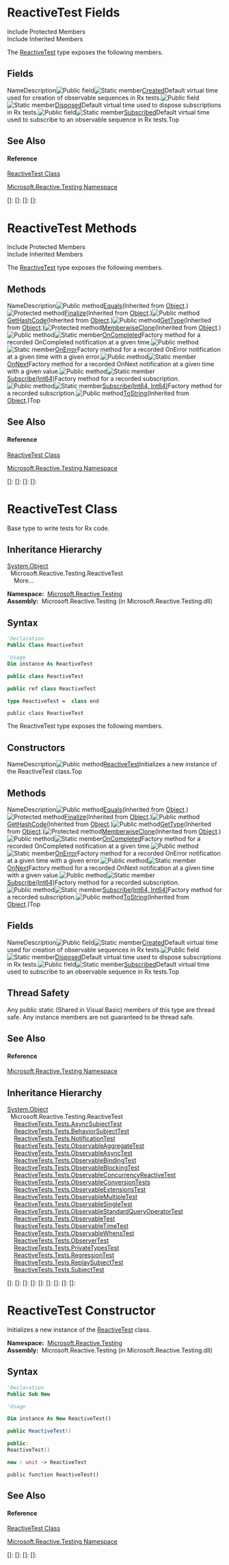 # ReactiveTest Fields

Include Protected Members  
Include Inherited Members

The [ReactiveTest](ReactiveTest\ReactiveTest.md) type exposes the following members.

## Fields

NameDescription![Public field](images\Hh314728.pubfield(en-us,VS.103).gif "Public field")![Static member](images\Hh244319.static(en-us,VS.103).gif "Static member")[Created](Created\ReactiveTest.Created.md)Default virtual time used for creation of observable sequences in Rx tests.![Public field](images\Hh314728.pubfield(en-us,VS.103).gif "Public field")![Static member](images\Hh244319.static(en-us,VS.103).gif "Static member")[Disposed](Disposed\ReactiveTest.Disposed.md)Default virtual time used to dispose subscriptions in Rx tests.![Public field](images\Hh314728.pubfield(en-us,VS.103).gif "Public field")![Static member](images\Hh244319.static(en-us,VS.103).gif "Static member")[Subscribed](Subscribed\ReactiveTest.Subscribed.md)Default virtual time used to subscribe to an observable sequence in Rx tests.Top

## See Also

#### Reference

[ReactiveTest Class](ReactiveTest\ReactiveTest.md)

[Microsoft.Reactive.Testing Namespace](Microsoft.Reactive.Testing\Microsoft.Reactive.Testing.md)

[]: 
[]: 
[]: 
[]: 
# ReactiveTest Methods

Include Protected Members  
Include Inherited Members

The [ReactiveTest](ReactiveTest\ReactiveTest.md) type exposes the following members.

## Methods

NameDescription![Public method](images\Hh303103.pubmethod(en-us,VS.103).gif "Public method")[Equals](https://msdn.microsoft.com/en-us/library/m:system.object.equals(system.object)(v=VS.103))(Inherited from [Object](https://msdn.microsoft.com/en-us/library/e5kfa45b).)![Protected method](images\Hh303103.protmethod(en-us,VS.103).gif "Protected method")[Finalize](https://msdn.microsoft.com/en-us/library/4k87zsw7)(Inherited from [Object](https://msdn.microsoft.com/en-us/library/e5kfa45b).)![Public method](images\Hh303103.pubmethod(en-us,VS.103).gif "Public method")[GetHashCode](https://msdn.microsoft.com/en-us/library/zdee4b3y)(Inherited from [Object](https://msdn.microsoft.com/en-us/library/e5kfa45b).)![Public method](images\Hh303103.pubmethod(en-us,VS.103).gif "Public method")[GetType](https://msdn.microsoft.com/en-us/library/dfwy45w9)(Inherited from [Object](https://msdn.microsoft.com/en-us/library/e5kfa45b).)![Protected method](images\Hh303103.protmethod(en-us,VS.103).gif "Protected method")[MemberwiseClone](https://msdn.microsoft.com/en-us/library/57ctke0a)(Inherited from [Object](https://msdn.microsoft.com/en-us/library/e5kfa45b).)![Public method](images\Hh303103.pubmethod(en-us,VS.103).gif "Public method")![Static member](images\Hh244319.static(en-us,VS.103).gif "Static member")[OnCompleted<T>](https://msdn.microsoft.com/en-us/library/m:microsoft.reactive.testing.reactivetest.oncompleted%60%601(system.int64)(v=VS.103))Factory method for a recorded OnCompleted notification at a given time.![Public method](images\Hh303103.pubmethod(en-us,VS.103).gif "Public method")![Static member](images\Hh244319.static(en-us,VS.103).gif "Static member")[OnError<T>](https://msdn.microsoft.com/en-us/library/m:microsoft.reactive.testing.reactivetest.onerror%60%601(system.int64%2csystem.exception)(v=VS.103))Factory method for a recorded OnError notification at a given time with a given error.![Public method](images\Hh303103.pubmethod(en-us,VS.103).gif "Public method")![Static member](images\Hh244319.static(en-us,VS.103).gif "Static member")[OnNext<T>](https://msdn.microsoft.com/en-us/library/m:microsoft.reactive.testing.reactivetest.onnext%60%601(system.int64%2c%60%600)(v=VS.103))Factory method for a recorded OnNext notification at a given time with a given value.![Public method](images\Hh303103.pubmethod(en-us,VS.103).gif "Public method")![Static member](images\Hh244319.static(en-us,VS.103).gif "Static member")[Subscribe(Int64)](https://msdn.microsoft.com/en-us/library/m:microsoft.reactive.testing.reactivetest.subscribe(system.int64)(v=VS.103))Factory method for a recorded subscription.![Public method](images\Hh303103.pubmethod(en-us,VS.103).gif "Public method")![Static member](images\Hh244319.static(en-us,VS.103).gif "Static member")[Subscribe(Int64, Int64)](https://msdn.microsoft.com/en-us/library/m:microsoft.reactive.testing.reactivetest.subscribe(system.int64%2csystem.int64)(v=VS.103))Factory method for a recorded subscription.![Public method](images\Hh303103.pubmethod(en-us,VS.103).gif "Public method")[ToString](https://msdn.microsoft.com/en-us/library/7bxwbwt2)(Inherited from [Object](https://msdn.microsoft.com/en-us/library/e5kfa45b).)Top

## See Also

#### Reference

[ReactiveTest Class](ReactiveTest\ReactiveTest.md)

[Microsoft.Reactive.Testing Namespace](Microsoft.Reactive.Testing\Microsoft.Reactive.Testing.md)

[]: 
[]: 
[]: 
[]: 
# ReactiveTest Class

Base type to write tests for Rx code.

## Inheritance Hierarchy

[System.Object](https://msdn.microsoft.com/en-us/library/e5kfa45b)  
  Microsoft.Reactive.Testing.ReactiveTest  
    More...

**Namespace:**  [Microsoft.Reactive.Testing](Microsoft.Reactive.Testing\Microsoft.Reactive.Testing.md)  
**Assembly:**  Microsoft.Reactive.Testing (in Microsoft.Reactive.Testing.dll)

## Syntax

```vb
'Declaration
Public Class ReactiveTest
```

```vb
'Usage
Dim instance As ReactiveTest
```

```csharp
public class ReactiveTest
```

```c++
public ref class ReactiveTest
```

```fsharp
type ReactiveTest =  class end
```

```jscript
public class ReactiveTest
```

The ReactiveTest type exposes the following members.

## Constructors

NameDescription![Public method](images\Hh303103.pubmethod(en-us,VS.103).gif "Public method")[ReactiveTest](ReactiveTest\ReactiveTest.md)Initializes a new instance of the ReactiveTest class.Top

## Methods

NameDescription![Public method](images\Hh303103.pubmethod(en-us,VS.103).gif "Public method")[Equals](https://msdn.microsoft.com/en-us/library/m:system.object.equals(system.object)(v=VS.103))(Inherited from [Object](https://msdn.microsoft.com/en-us/library/e5kfa45b).)![Protected method](images\Hh303103.protmethod(en-us,VS.103).gif "Protected method")[Finalize](https://msdn.microsoft.com/en-us/library/4k87zsw7)(Inherited from [Object](https://msdn.microsoft.com/en-us/library/e5kfa45b).)![Public method](images\Hh303103.pubmethod(en-us,VS.103).gif "Public method")[GetHashCode](https://msdn.microsoft.com/en-us/library/zdee4b3y)(Inherited from [Object](https://msdn.microsoft.com/en-us/library/e5kfa45b).)![Public method](images\Hh303103.pubmethod(en-us,VS.103).gif "Public method")[GetType](https://msdn.microsoft.com/en-us/library/dfwy45w9)(Inherited from [Object](https://msdn.microsoft.com/en-us/library/e5kfa45b).)![Protected method](images\Hh303103.protmethod(en-us,VS.103).gif "Protected method")[MemberwiseClone](https://msdn.microsoft.com/en-us/library/57ctke0a)(Inherited from [Object](https://msdn.microsoft.com/en-us/library/e5kfa45b).)![Public method](images\Hh303103.pubmethod(en-us,VS.103).gif "Public method")![Static member](images\Hh244319.static(en-us,VS.103).gif "Static member")[OnCompleted<T>](https://msdn.microsoft.com/en-us/library/m:microsoft.reactive.testing.reactivetest.oncompleted%60%601(system.int64)(v=VS.103))Factory method for a recorded OnCompleted notification at a given time.![Public method](images\Hh303103.pubmethod(en-us,VS.103).gif "Public method")![Static member](images\Hh244319.static(en-us,VS.103).gif "Static member")[OnError<T>](https://msdn.microsoft.com/en-us/library/m:microsoft.reactive.testing.reactivetest.onerror%60%601(system.int64%2csystem.exception)(v=VS.103))Factory method for a recorded OnError notification at a given time with a given error.![Public method](images\Hh303103.pubmethod(en-us,VS.103).gif "Public method")![Static member](images\Hh244319.static(en-us,VS.103).gif "Static member")[OnNext<T>](https://msdn.microsoft.com/en-us/library/m:microsoft.reactive.testing.reactivetest.onnext%60%601(system.int64%2c%60%600)(v=VS.103))Factory method for a recorded OnNext notification at a given time with a given value.![Public method](images\Hh303103.pubmethod(en-us,VS.103).gif "Public method")![Static member](images\Hh244319.static(en-us,VS.103).gif "Static member")[Subscribe(Int64)](https://msdn.microsoft.com/en-us/library/m:microsoft.reactive.testing.reactivetest.subscribe(system.int64)(v=VS.103))Factory method for a recorded subscription.![Public method](images\Hh303103.pubmethod(en-us,VS.103).gif "Public method")![Static member](images\Hh244319.static(en-us,VS.103).gif "Static member")[Subscribe(Int64, Int64)](https://msdn.microsoft.com/en-us/library/m:microsoft.reactive.testing.reactivetest.subscribe(system.int64%2csystem.int64)(v=VS.103))Factory method for a recorded subscription.![Public method](images\Hh303103.pubmethod(en-us,VS.103).gif "Public method")[ToString](https://msdn.microsoft.com/en-us/library/7bxwbwt2)(Inherited from [Object](https://msdn.microsoft.com/en-us/library/e5kfa45b).)Top

## Fields

NameDescription![Public field](images\Hh314728.pubfield(en-us,VS.103).gif "Public field")![Static member](images\Hh244319.static(en-us,VS.103).gif "Static member")[Created](Created\ReactiveTest.Created.md)Default virtual time used for creation of observable sequences in Rx tests.![Public field](images\Hh314728.pubfield(en-us,VS.103).gif "Public field")![Static member](images\Hh244319.static(en-us,VS.103).gif "Static member")[Disposed](Disposed\ReactiveTest.Disposed.md)Default virtual time used to dispose subscriptions in Rx tests.![Public field](images\Hh314728.pubfield(en-us,VS.103).gif "Public field")![Static member](images\Hh244319.static(en-us,VS.103).gif "Static member")[Subscribed](Subscribed\ReactiveTest.Subscribed.md)Default virtual time used to subscribe to an observable sequence in Rx tests.Top

## Thread Safety

Any public static (Shared in Visual Basic) members of this type are thread safe. Any instance members are not guaranteed to be thread safe.

## See Also

#### Reference

[Microsoft.Reactive.Testing Namespace](Microsoft.Reactive.Testing\Microsoft.Reactive.Testing.md)

## Inheritance Hierarchy

[System.Object](https://msdn.microsoft.com/en-us/library/e5kfa45b)  
  Microsoft.Reactive.Testing.ReactiveTest  
    [ReactiveTests.Tests.AsyncSubjectTest](AsyncSubjectTest\AsyncSubjectTest.md)  
    [ReactiveTests.Tests.BehaviorSubjectTest](BehaviorSubjectTest\BehaviorSubjectTest.md)  
    [ReactiveTests.Tests.NotificationTest](NotificationTest\NotificationTest.md)  
    [ReactiveTests.Tests.ObservableAggregateTest](ObservableAggregateTest\ObservableAggregateTest.md)  
    [ReactiveTests.Tests.ObservableAsyncTest](ObservableAsyncTest\ObservableAsyncTest.md)  
    [ReactiveTests.Tests.ObservableBindingTest](ObservableBindingTest\ObservableBindingTest.md)  
    [ReactiveTests.Tests.ObservableBlockingTest](ObservableBlockingTest\ObservableBlockingTest.md)  
    [ReactiveTests.Tests.ObservableConcurrencyReactiveTest](ObservableConcurrencyReactiveTest\ObservableConcurrencyReactiveTest.md)  
    [ReactiveTests.Tests.ObservableConversionTests](ObservableConversionTests\ObservableConversionTests.md)  
    [ReactiveTests.Tests.ObservableExtensionsTest](ObservableExtensionsTest\ObservableExtensionsTest.md)  
    [ReactiveTests.Tests.ObservableMultipleTest](ObservableMultipleTest\ObservableMultipleTest.md)  
    [ReactiveTests.Tests.ObservableSingleTest](ObservableSingleTest\ObservableSingleTest.md)  
    [ReactiveTests.Tests.ObservableStandardQueryOperatorTest](ObservableStandardQueryOperatorTest\ObservableStandardQueryOperatorTest.md)  
    [ReactiveTests.Tests.ObservableTest](ObservableTest\ObservableTest.md)  
    [ReactiveTests.Tests.ObservableTimeTest](ObservableTimeTest\ObservableTimeTest.md)  
    [ReactiveTests.Tests.ObservableWhensTest](ObservableWhensTest\ObservableWhensTest.md)  
    [ReactiveTests.Tests.ObserverTest](ObserverTest\ObserverTest.md)  
    [ReactiveTests.Tests.PrivateTypesTest](PrivateTypesTest\PrivateTypesTest.md)  
    [ReactiveTests.Tests.RegressionTest](RegressionTest\RegressionTest.md)  
    [ReactiveTests.Tests.ReplaySubjectTest](ReplaySubjectTest\ReplaySubjectTest.md)  
    [ReactiveTests.Tests.SubjectTest](SubjectTest\SubjectTest.md)

[]: 
[]: 
[]: 
[]: 
[]: 
[]: 
[]: 
[]: 
[]: 
# ReactiveTest Constructor

Initializes a new instance of the [ReactiveTest](ReactiveTest\ReactiveTest.md) class.

**Namespace:**  [Microsoft.Reactive.Testing](Microsoft.Reactive.Testing\Microsoft.Reactive.Testing.md)  
**Assembly:**  Microsoft.Reactive.Testing (in Microsoft.Reactive.Testing.dll)

## Syntax

```vb
'Declaration
Public Sub New
```

```vb
'Usage

Dim instance As New ReactiveTest()
```

```csharp
public ReactiveTest()
```

```c++
public:
ReactiveTest()
```

```fsharp
new : unit -> ReactiveTest
```

```jscript
public function ReactiveTest()
```

## See Also

#### Reference

[ReactiveTest Class](ReactiveTest\ReactiveTest.md)

[Microsoft.Reactive.Testing Namespace](Microsoft.Reactive.Testing\Microsoft.Reactive.Testing.md)

[]: 
[]: 
[]: 
[]: 